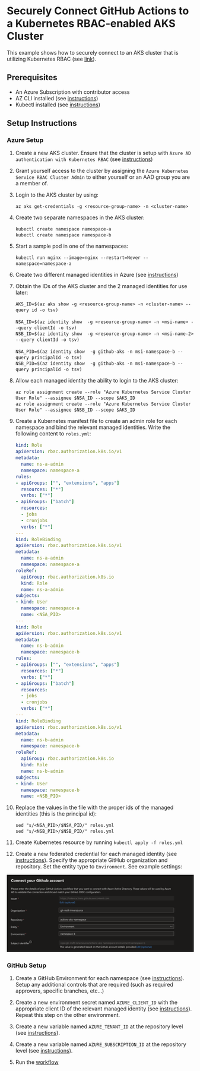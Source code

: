 # Securely Connect GitHub Actions to a Kubernetes RBAC-enabled AKS Cluster

This example shows how to securely connect to an AKS cluster that is utilizing Kubernetes RBAC (see [link](https://learn.microsoft.com/azure/aks/azure-ad-rbac)).

## Prerequisites

- An Azure Subscription with contributor access
- AZ CLI installed (see [instructions](https://learn.microsoft.com/cli/azure/install-azure-cli))
- Kubectl installed (see [instructions](https://kubernetes.io/docs/tasks/tools/))

## Setup Instructions

### Azure Setup

1) Create a new AKS cluster. Ensure that the cluster is setup with `Azure AD authentication with Kubernetes RBAC` (see [instructions](https://learn.microsoft.com/azure/aks/managed-azure-ad#enable-aks-managed-azure-ad-integration-on-your-aks-cluster))

2) Grant yourself access to the cluster by assigning the `Azure Kubernetes Service RBAC Cluster Admin` to either yourself or an AAD group you are a member of.

3) Login to the AKS cluster by using:

    ```shell
    az aks get-credentials -g <resource-group-name> -n <cluster-name>
    ```

4) Create two separate namespaces in the AKS cluster:

    ```shell
    kubectl create namespace namespace-a
    kubectl create namespace namespace-b
    ```

5) Start a sample pod in one of the namespaces:

    ```shell
    kubectl run nginx --image=nginx --restart=Never --namespace=namespace-a
    ```

6) Create two different managed identities in Azure (see [instructions](https://learn.microsoft.com/azure/active-directory/managed-identities-azure-resources/how-manage-user-assigned-managed-identities?pivots=identity-mi-methods-azp))

7) Obtain the IDs of the AKS cluster and the 2 managed identities for use later:

    ```shell
    AKS_ID=$(az aks show -g <resource-group-name> -n <cluster-name> --query id -o tsv)
    
    NSA_ID=$(az identity show  -g <resource-group-name> -n <msi-name> --query clientId -o tsv)
    NSB_ID=$(az identity show  -g <resource-group-name> -n <msi-name-2> --query clientId -o tsv)

    NSA_PID=$(az identity show  -g github-aks -n msi-namespace-b --query principalId -o tsv)
    NSB_PID=$(az identity show  -g github-aks -n msi-namespace-b --query principalId -o tsv)
    ```

8) Allow each managed identity the ability to login to the AKS cluster:

    ```shell
    az role assignment create --role "Azure Kubernetes Service Cluster User Role" --assignee $NSA_ID --scope $AKS_ID
    az role assignment create --role "Azure Kubernetes Service Cluster User Role" --assignee $NSB_ID --scope $AKS_ID
    ```

9) Create a Kubernetes manifest file to create an admin role for each namespace and bind the relevant managed identities. Write the following content to `roles.yml`:

    ```yaml
    kind: Role
    apiVersion: rbac.authorization.k8s.io/v1
    metadata:
      name: ns-a-admin
      namespace: namespace-a
    rules:
    - apiGroups: ["", "extensions", "apps"]
      resources: ["*"]
      verbs: ["*"]
    - apiGroups: ["batch"]
      resources:
      - jobs
      - cronjobs
      verbs: ["*"]
    ---
    kind: RoleBinding
    apiVersion: rbac.authorization.k8s.io/v1
    metadata:
      name: ns-a-admin
      namespace: namespace-a
    roleRef:
      apiGroup: rbac.authorization.k8s.io
      kind: Role
      name: ns-a-admin
    subjects:
    - kind: User
      namespace: namespace-a
      name: <NSA_PID>
    ---
    kind: Role
    apiVersion: rbac.authorization.k8s.io/v1
    metadata:
      name: ns-b-admin
      namespace: namespace-b
    rules:
    - apiGroups: ["", "extensions", "apps"]
      resources: ["*"]
      verbs: ["*"]
    - apiGroups: ["batch"]
      resources:
      - jobs
      - cronjobs
      verbs: ["*"]
    ---
    kind: RoleBinding
    apiVersion: rbac.authorization.k8s.io/v1
    metadata:
      name: ns-b-admin
      namespace: namespace-b
    roleRef:
      apiGroup: rbac.authorization.k8s.io
      kind: Role
      name: ns-b-admin
    subjects:
    - kind: User
      namespace: namespace-b
      name: <NSB_PID>
    ```

10) Replace the values in the file with the proper ids of the managed identities (this is the principal id):

    ```shell
    sed "s/<NSA_PID>/$NSA_PID/" roles.yml
    sed "s/<NSB_PID>/$NSB_PID/" roles.yml
    ```

11) Create Kubernetes resource by running `kubectl apply -f roles.yml`

12) Create a new federated credential for each managed identity (see [instructions](https://learn.microsoft.com/azure/active-directory/workload-identities/workload-identity-federation-create-trust-user-assigned-managed-identity?pivots=identity-wif-mi-methods-azp#github-actions-deploying-azure-resources)). Specify the appropriate GitHub organization and repository. Set the entity type to `Environment`. See example settings:

![sample federated credentials setup](./federated-credential-setup.png)

### GitHub Setup

1) Create a GitHub Environment for each namespace (see [instructions](https://docs.github.com/en/actions/deployment/targeting-different-environments/using-environments-for-deployment#creating-an-environment)). Setup any additional controls that are required (such as required approvers, specific branches, etc...)

2) Create a new environment secret named `AZURE_CLIENT_ID` with the appropriate client ID of the relevant managed identity (see [instructions](https://docs.github.com/en/actions/security-guides/encrypted-secrets#creating-encrypted-secrets-for-an-environment)). Repeat this step on the other environment.

3) Create a new variable named `AZURE_TENANT_ID` at the repository level (see [instructions](https://docs.github.com/en/actions/learn-github-actions/variables#creating-configuration-variables-for-a-repository)).

4) Create a new variable named `AZURE_SUBSCRIPTION_ID` at the repository level (see [instructions](https://docs.github.com/en/actions/learn-github-actions/variables#creating-configuration-variables-for-a-repository)).

5) Run the [workflow](.github/workflows/k8-rbac.yml)
